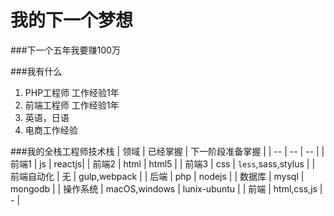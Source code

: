 # 我的下一个梦想

###下一个五年我要赚100万

###我有什么
1. PHP工程师 工作经验1年
2. 前端工程师 工作经验1年
3. 英语，日语
4. 电商工作经验

###我的全栈工程师技术栈
| 领域 | 已经掌握 | 下一阶段准备掌握 | 
| -- | -- | -- |
| 前端1 | js | reactjs|
| 前端2 | html | html5 |
| 前端3 | css | `less`,sass,stylus |
| 前端自动化 | 无 | gulp,webpack |
| 后端 | php | nodejs |
| 数据库 | mysql | mongodb |
| 操作系统 | macOS,windows | lunix-ubuntu |
| 前端 | html,css,js | - |
